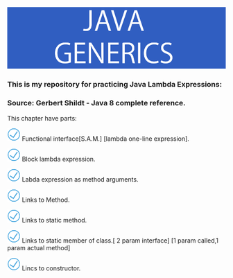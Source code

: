 <div id="header" >
  <img src="https://github.com/Javac-g/Generics_practice/blob/master/generics.png?raw=true"/>
</div>

### This is my repository for practicing  Java Lambda Expressions:
### Source: Gerbert Shildt - Java 8 complete reference.
                                                                                                                                
This chapter have parts:
                                                                                                                                
<img src="https://github.com/Javac-g/Generics_practice/blob/master/pngwing.com%20(1).png"/> Functional interface[S.A.M.]  [lambda one-line expression].

<img src="https://github.com/Javac-g/Generics_practice/blob/master/pngwing.com%20(1).png"/> Block lambda expression.

<img src="https://github.com/Javac-g/Generics_practice/blob/master/pngwing.com%20(1).png"/> Labda expression as method arguments.

<img src="https://github.com/Javac-g/Generics_practice/blob/master/pngwing.com%20(1).png"/> Links to Method.

<img src="https://github.com/Javac-g/Generics_practice/blob/master/pngwing.com%20(1).png"/> Links to static method.

<img src="https://github.com/Javac-g/Generics_practice/blob/master/pngwing.com%20(1).png"/> Links to static member of class.[ 2 param interface] [1 param called,1 param actual method]

<img src="https://github.com/Javac-g/Generics_practice/blob/master/pngwing.com%20(1).png"/> Lincs to constructor.




